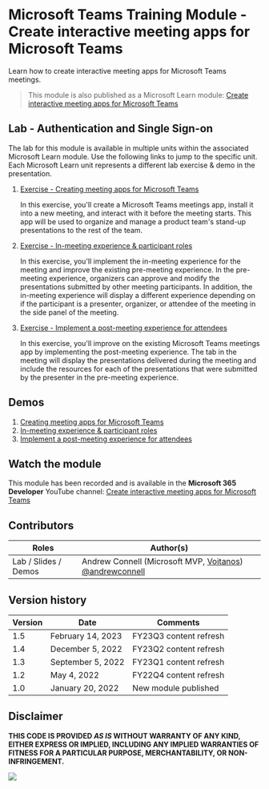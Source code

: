 # Microsoft Teams Training Module - Create interactive meeting apps for Microsoft Teams

Learn how to create interactive meeting apps for Microsoft Teams meetings.

> This module is also published as a Microsoft Learn module: [Create interactive meeting apps for Microsoft Teams](https://docs.microsoft.com/learn/modules/msteams-meetings-apps)

## Lab - Authentication and Single Sign-on

The lab for this module is available in multiple units within the associated Microsoft Learn module. Use the following links to jump to the specific unit. Each Microsoft Learn unit represents a different lab exercise & demo in the presentation.

1. [Exercise - Creating meeting apps for Microsoft Teams](https://docs.microsoft.com/learn/modules/msteams-meetings-apps/3-exercise-create-meeting-app)

   In this exercise, you'll create a Microsoft Teams meetings app, install it into a new meeting, and interact with it before the meeting starts. This app will be used to organize and manage a product team's stand-up presentations to the rest of the team.

1. [Exercise - In-meeting experience & participant roles](https://docs.microsoft.com/learn/modules/msteams-meetings-apps/5-exercise-participants-in-meeting-experiences)

   In this exercise, you'll implement the in-meeting experience for the meeting and improve the existing pre-meeting experience. In the pre-meeting experience, organizers can approve and modify the presentations submitted by other meeting participants. In addition, the in-meeting experience will display a different experience depending on if the participant is a presenter, organizer, or attendee of the meeting in the side panel of the meeting.

1. [Exercise - Implement a post-meeting experience for attendees](https://docs.microsoft.com/learn/modules/msteams-meetings-apps/7-exercise-post-meeting-experience)

   In this exercise, you'll improve on the existing Microsoft Teams meetings app by implementing the post-meeting experience. The tab in the meeting will display the presentations delivered during the meeting and include the resources for each of the presentations that were submitted by the presenter in the pre-meeting experience.

## Demos

1. [Creating meeting apps for Microsoft Teams](./Demos/01-learn-msteams-meetings)
1. [In-meeting experience & participant roles](./Demos/02-learn-msteams-meetings)
1. [Implement a post-meeting experience for attendees](./Demos/03-learn-msteams-meetings)

## Watch the module

This module has been recorded and is available in the **Microsoft 365 Developer** YouTube channel: [Create interactive meeting apps for Microsoft Teams](https://www.youtube.com/watch?list=PLWZJrkeLOrbb6cyUwEfSlI-cSS742srtM)

## Contributors

| Roles                | Author(s)                                                                             |
| -------------------- | ------------------------------------------------------------------------------------- |
| Lab / Slides / Demos | Andrew Connell (Microsoft MVP, [Voitanos](//github.com/voitanos)) [@andrewconnell](//github.com/andrewconnell) |

## Version history

| Version |       Date        |        Comments        |
| ------- | ----------------- | ---------------------- |
| 1.5     | February 14, 2023 | FY23Q3 content refresh |
| 1.4     | December 5, 2022  | FY23Q2 content refresh |
| 1.3     | September 5, 2022 | FY23Q1 content refresh |
| 1.2     | May 4, 2022       | FY22Q4 content refresh |
| 1.0     | January 20, 2022  | New module published   |

## Disclaimer

**THIS CODE IS PROVIDED _AS IS_ WITHOUT WARRANTY OF ANY KIND, EITHER EXPRESS OR IMPLIED, INCLUDING ANY IMPLIED WARRANTIES OF FITNESS FOR A PARTICULAR PURPOSE, MERCHANTABILITY, OR NON-INFRINGEMENT.**

<img src="https://telemetry.sharepointpnp.com/TrainingContent/Teams/90%20Create%20interactive%20meeting%20apps%20for%20Microsoft%20Teams" />
